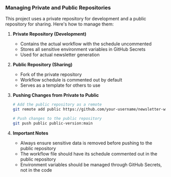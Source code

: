 ### Managing Private and Public Repositories

This project uses a private repository for development and a public repository for sharing. Here's how to manage them:

1. **Private Repository (Development)**
   - Contains the actual workflow with the schedule uncommented
   - Stores all sensitive environment variables in GitHub Secrets
   - Used for actual newsletter generation

2. **Public Repository (Sharing)**
   - Fork of the private repository
   - Workflow schedule is commented out by default
   - Serves as a template for others to use

3. **Pushing Changes from Private to Public**
   ```bash
   # Add the public repository as a remote
   git remote add public https://github.com/your-username/newsletter-wizard-public.git
   
   # Push changes to the public repository
   git push public public-version:main
   ```

4. **Important Notes**
   - Always ensure sensitive data is removed before pushing to the public repository
   - The workflow file should have its schedule commented out in the public repository
   - Environment variables should be managed through GitHub Secrets, not in the code